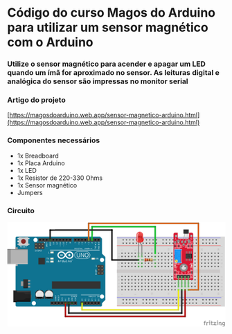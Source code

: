 # Código do curso Magos do Arduino para utilizar um sensor magnético com o Arduino

### Utilize o sensor magnético para acender e apagar um LED quando um ímã for aproximado no sensor. As leituras digital e analógica do sensor são impressas no monitor serial

### Artigo do projeto
[https://magosdoarduino.web.app/sensor-magnetico-arduino.html](https://magosdoarduino.web.app/sensor-magnetico-arduino.html)

### Componentes necessários
* 1x Breadboard
* 1x Placa Arduino
* 1x LED
* 1x Resistor de 220-330 Ohms
* 1x Sensor magnético
* Jumpers

### Circuito
![circuito](imagens/sensor_magnetico_circuito.png)
